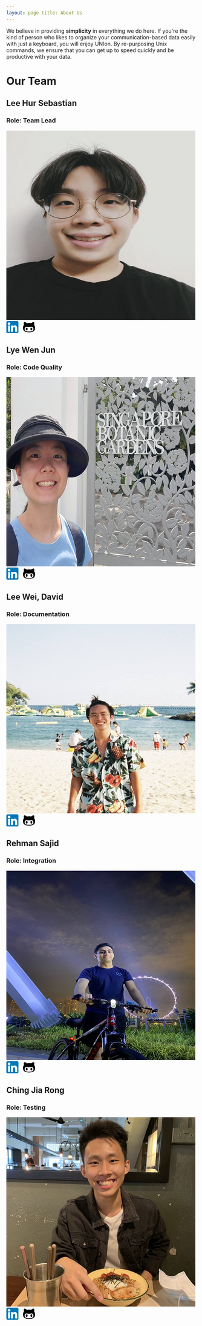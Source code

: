 ```yaml
---
layout: page title: About Us
---
```


We believe in providing **simplicity** in everything we do here. If you're the kind of person who likes to organize your
communication-based data easily with just a keyboard, you will enjoy UNIon. By re-purposing Unix commands, we ensure
that you can get up to speed quickly and be productive with your data.

# Our Team

## Lee Hur Sebastian

### Role: Team Lead

![Sebastian](images/sebbycake.png) <br/>
[![Sebastian LinkedIn](images/linkedin.png)](https://www.linkedin.com/in/sebastian-lee-329b45198/) &nbsp;
[![Sebastian GitHub](images/github.png)](https://github.com/sebbycake)

## Lye Wen Jun

### Role: Code Quality

![Wen Jun](images/xlzior.png) <br/>
[![Wen Jun LinkedIn](images/linkedin.png)](https://www.linkedin.com/in/wen-jun-lye/) &nbsp;
[![Wen Jun GitHub](images/github.png)](https://github.com/xlzior/)

## Lee Wei, David

### Role: Documentation

![David](images/itsyme.png) <br/>
[![David LinkedIn](images/linkedin.png)](https://www.linkedin.com/in/david-lee-4a147a1b1/) &nbsp;
[![David GitHub](images/github.png)](https://github.com/itsyme)

## Rehman Sajid

### Role: Integration

![Rehhmann](images/rehmmann.png) <br/>
[![Rehhmann LinkedIn](images/linkedin.png)](https://www.linkedin.com/in/rehman-sajid/) &nbsp;
[![Rehhmann GitHub](images/github.png)](https://github.com/rehmmann/)

## Ching Jia Rong

### Role: Testing

![Jia Rong](images/jiarong15.png) <br/>
[![Jia Rong LinkedIn](images/linkedin.png)](https://www.linkedin.com/in/jiarong15//) &nbsp;
[![Jia Rong GitHub](images/github.png)](https://github.com/jiarong15)
